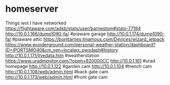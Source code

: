# homeserver
Things wot I have networked
https://flightaware.com/adsb/stats/user/barnestom#stats-77184
http://10.0.1.166/dump1090-fa/ #piaware garage
http://10.0.1.174/dump1090-fa/ #piaware attic
https://bomtarnes.tinamous.com/Devices/wizard_jetpack
https://www.wunderground.com/personal-weather-station/dashboard?ID=IPORTSMO40&cm_ven=localwx_pwsdash#history
http://10.0.1.171/livedata.htm #weatherstation
https://www.uradmonitor.com/?open=820000CC
http://10.0.1.161 #urad homepage
http://10.0.1.122 #garden cam
http://10.0.1.104 #trench cam
http://10.0.1.108/web/admin.html #back gate cam
http://10.0.1.173/web/admin.html #front gate cam
